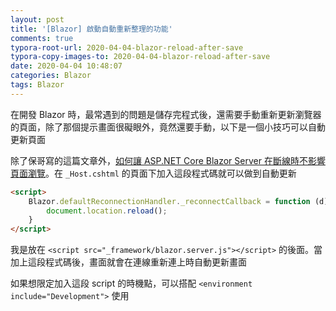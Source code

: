 ```yaml
---
layout: post
title: '[Blazor] 啟動自動重新整理的功能'
comments: true
typora-root-url: 2020-04-04-blazor-reload-after-save
typora-copy-images-to: 2020-04-04-blazor-reload-after-save
date: 2020-04-04 10:48:07
categories: Blazor
tags: Blazor
---
```


在開發 Blazor 時，最常遇到的問題是儲存完程式後，還需要手動重新更新瀏覽器的頁面，除了那個提示畫面很礙眼外，竟然還要手動，以下是一個小技巧可以自動更新頁面

<!-- more -->

除了保哥寫的這篇文章外，[如何讓 ASP.NET Core Blazor Server 在斷線時不影響頁面瀏覽](https://blog.miniasp.com/post/2020/01/14/ASPNET-Core-Blazor-Server-Hide-Reconnect-Modal)。在 `_Host.cshtml` 的頁面下加入這段程式碼就可以做到自動更新

```html
<script>
    Blazor.defaultReconnectionHandler._reconnectCallback = function (d) {
        document.location.reload();
    }
</script> 
```

我是放在 `<script src="_framework/blazor.server.js"></script>` 的後面。當加上這段程式碼後，畫面就會在連線重新連上時自動更新畫面

如果想限定加入這段 script 的時機點，可以搭配 `<environment include="Development">` 使用

